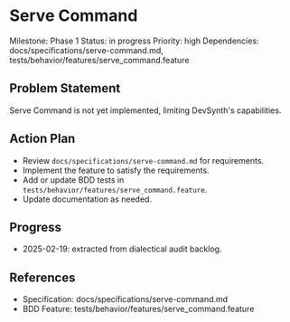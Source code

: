 # Serve Command
Milestone: Phase 1
Status: in progress
Priority: high
Dependencies: docs/specifications/serve-command.md, tests/behavior/features/serve_command.feature

## Problem Statement
Serve Command is not yet implemented, limiting DevSynth's capabilities.


## Action Plan
- Review `docs/specifications/serve-command.md` for requirements.
- Implement the feature to satisfy the requirements.
- Add or update BDD tests in `tests/behavior/features/serve_command.feature`.
- Update documentation as needed.

## Progress
- 2025-02-19: extracted from dialectical audit backlog.

## References
- Specification: docs/specifications/serve-command.md
- BDD Feature: tests/behavior/features/serve_command.feature
